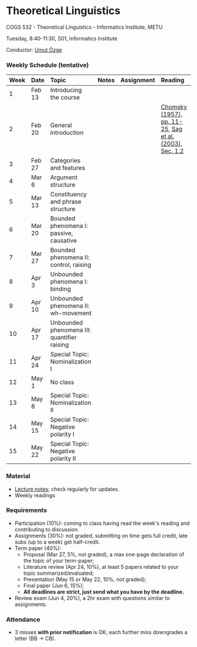 # Theoretical Linguistics
COGS 532 - Theoretical Linguistics - Informatics Institute, METU

Tuesday, 8:40-11:30, S01, Informatics Institute

Conductor: [Umut Özge](https://umutozge.github.io)

### Weekly Schedule (tentative)

|Week| Date   | Topic | Notes |  Assignment | Reading |
:---|:---|:---|:---|:---|:---
1   | Feb 13 | Introducing the course |
2   | Feb 20 | General introduction |  |  | [Chomsky (1957), pp. 11-25](readings/chomsky57-pp-11-25.pdf), [Sag et al. (2003), Sec. 1.2](sagetal03-sec1-2.pdf) | 
3   | Feb 27 | Categories and features   
4   | Mar 6  | Argument structure  
5   | Mar 13 | Constituency and phrase structure  
6   | Mar 20 | Bounded phenomena I: passive, causative  
7   | Mar 27 | Bounded phenomena II: control, raising  
8   | Apr 3  | Unbounded phenomena I: binding  
9   | Apr 10 | Unbounded phenomena II: wh-movement  
10  | Apr 17 | Unbounded phenomena III: quantifier raising  
11  | Apr 24 | Special Topic: Nominalization I  
12  | May 1  | No class  
13  | May 8  | Special Topic: Nominalization II  
14  | May 15 | Special Topic: Negative polarity I  
15  | May 22 | Special Topic: Negative polarity II  

### Material

* [Lecture notes](notes/cogs532-lecture-notes.pdf); check regularly for updates.
* Weekly readings

### Requirements

* Participation (10%): coming to class having read the week's reading and contributing to discussion.
* Assignments (30%): not graded, submitting on time gets full credit, late subs (up to a week) get half-credit.
* Term paper (40%): 
	* Proposal (Mar 27, 5%, not graded), a max one-page declaration of the topic of your term-paper;
	* Literature review (Apr 24, 10%), at least 5 papers related to your topic summarized/evaluated;
	* Presentation (May 15 or May 22, 10%, not graded);
	* Final paper (Jun 6, 15%);
	* **All deadlines are strict, just send what you have by the deadline.**
* Review exam (Jun 4, 20%), a 2hr exam with questions similar to assignments.

### Attendance

* 3 misses **with prior notification** is OK; each further miss downgrades a letter (BB -> CB).
